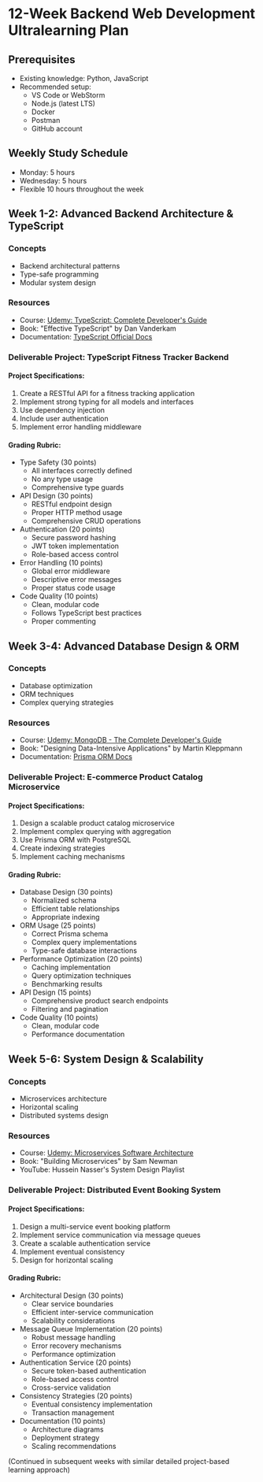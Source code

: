 # 12-Week Backend Web Development Ultralearning Plan

## Prerequisites
- Existing knowledge: Python, JavaScript
- Recommended setup: 
  - VS Code or WebStorm
  - Node.js (latest LTS)
  - Docker
  - Postman
  - GitHub account

## Weekly Study Schedule
- Monday: 5 hours
- Wednesday: 5 hours
- Flexible 10 hours throughout the week

## Week 1-2: Advanced Backend Architecture & TypeScript
### Concepts
- Backend architectural patterns
- Type-safe programming
- Modular system design

### Resources
- Course: [Udemy: TypeScript: Complete Developer's Guide](https://www.udemy.com/course/typescript-the-complete-developers-guide/)
- Book: "Effective TypeScript" by Dan Vanderkam
- Documentation: [TypeScript Official Docs](https://www.typescriptlang.org/docs/)

### Deliverable Project: TypeScript Fitness Tracker Backend
#### Project Specifications:
1. Create a RESTful API for a fitness tracking application
2. Implement strong typing for all models and interfaces
3. Use dependency injection
4. Include user authentication
5. Implement error handling middleware

#### Grading Rubric:
- Type Safety (30 points)
  - All interfaces correctly defined
  - No any type usage
  - Comprehensive type guards
- API Design (30 points)
  - RESTful endpoint design
  - Proper HTTP method usage
  - Comprehensive CRUD operations
- Authentication (20 points)
  - Secure password hashing
  - JWT token implementation
  - Role-based access control
- Error Handling (10 points)
  - Global error middleware
  - Descriptive error messages
  - Proper status code usage
- Code Quality (10 points)
  - Clean, modular code
  - Follows TypeScript best practices
  - Proper commenting

## Week 3-4: Advanced Database Design & ORM
### Concepts
- Database optimization
- ORM techniques
- Complex querying strategies

### Resources
- Course: [Udemy: MongoDB - The Complete Developer's Guide](https://www.udemy.com/course/mongodb-the-complete-developers-guide/)
- Book: "Designing Data-Intensive Applications" by Martin Kleppmann
- Documentation: [Prisma ORM Docs](https://www.prisma.io/docs/)

### Deliverable Project: E-commerce Product Catalog Microservice
#### Project Specifications:
1. Design a scalable product catalog microservice
2. Implement complex querying with aggregation
3. Use Prisma ORM with PostgreSQL
4. Create indexing strategies
5. Implement caching mechanisms

#### Grading Rubric:
- Database Design (30 points)
  - Normalized schema
  - Efficient table relationships
  - Appropriate indexing
- ORM Usage (25 points)
  - Correct Prisma schema
  - Complex query implementations
  - Type-safe database interactions
- Performance Optimization (20 points)
  - Caching implementation
  - Query optimization techniques
  - Benchmarking results
- API Design (15 points)
  - Comprehensive product search endpoints
  - Filtering and pagination
- Code Quality (10 points)
  - Clean, modular code
  - Performance documentation

## Week 5-6: System Design & Scalability
### Concepts
- Microservices architecture
- Horizontal scaling
- Distributed systems design

### Resources
- Course: [Udemy: Microservices Software Architecture](https://www.udemy.com/course/microservices-software-architecture-patterns-and-techniques/)
- Book: "Building Microservices" by Sam Newman
- YouTube: Hussein Nasser's System Design Playlist

### Deliverable Project: Distributed Event Booking System
#### Project Specifications:
1. Design a multi-service event booking platform
2. Implement service communication via message queues
3. Create a scalable authentication service
4. Implement eventual consistency
5. Design for horizontal scaling

#### Grading Rubric:
- Architectural Design (30 points)
  - Clear service boundaries
  - Efficient inter-service communication
  - Scalability considerations
- Message Queue Implementation (20 points)
  - Robust message handling
  - Error recovery mechanisms
  - Performance optimization
- Authentication Service (20 points)
  - Secure token-based authentication
  - Role-based access control
  - Cross-service validation
- Consistency Strategies (20 points)
  - Eventual consistency implementation
  - Transaction management
- Documentation (10 points)
  - Architecture diagrams
  - Deployment strategy
  - Scaling recommendations

(Continued in subsequent weeks with similar detailed project-based learning approach)
